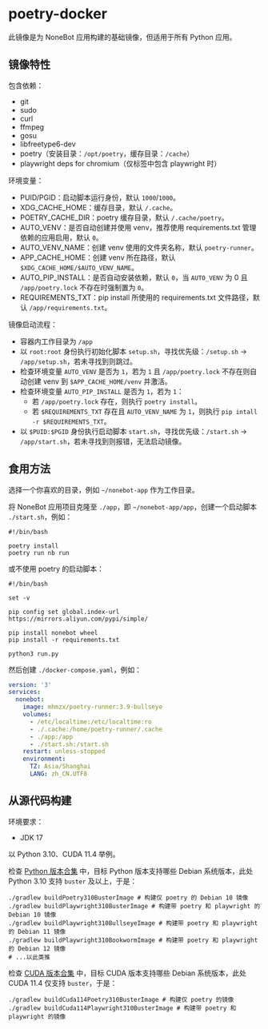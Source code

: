 # poetry-docker

此镜像是为 NoneBot 应用构建的基础镜像，但适用于所有 Python 应用。

## 镜像特性

包含依赖：

+ git
+ sudo
+ curl
+ ffmpeg
+ gosu
+ libfreetype6-dev
+ poetry（安装目录：`/opt/poetry`，缓存目录：`/cache`）
+ playwright deps for chromium（仅标签中包含 playwright 时）

环境变量：

+ PUID/PGID：启动脚本运行身份，默认 `1000`/`1000`。
+ XDG_CACHE_HOME：缓存目录，默认 `/.cache`。
+ POETRY_CACHE_DIR：poetry 缓存目录，默认 `/.cache/poetry`。
+ AUTO_VENV：是否自动创建并使用 venv，推荐使用 requirements.txt 管理依赖的应用启用，默认 `0`。
+ AUTO_VENV_NAME：创建 venv 使用的文件夹名称，默认 `poetry-runner`。
+ APP_CACHE_HOME：创建 venv 所在路径，默认 `$XDG_CACHE_HOME/$AUTO_VENV_NAME`。
+ AUTO_PIP_INSTALL：是否自动安装依赖，默认 `0`，当 `AUTO_VENV` 为 0 且 `/app/poetry.lock` 不存在时强制置为 `0`。
+ REQUIREMENTS_TXT：pip install 所使用的 requirements.txt 文件路径，默认 `/app/requirements.txt`。

镜像启动流程：

+ 容器内工作目录为 `/app`
+ 以 `root:root` 身份执行初始化脚本 `setup.sh`，寻找优先级：`/setup.sh` -> `/app/setup.sh`，若未寻找到则跳过。
+ 检查环境变量 `AUTO_VENV` 是否为 `1`，若为 `1` 且 `/app/poetry.lock` 不存在则自动创建 venv 到 `$APP_CACHE_HOME/venv` 并激活。
+ 检查环境变量 `AUTO_PIP_INSTALL` 是否为 `1`，若为 `1`：
  + 若 `/app/poetry.lock` 存在，则执行 `poetry install`。
  + 若 `$REQUIREMENTS_TXT` 存在且 `AUTO_VENV_NAME` 为 `1`，则执行 `pip intall -r $REQUIREMENTS_TXT`。
+ 以 `$PUID:$PGID` 身份执行启动脚本 `start.sh`，寻找优先级：`/start.sh` -> `/app/start.sh`，若未寻找到则报错，无法启动镜像。

## 食用方法

选择一个你喜欢的目录，例如 `~/nonebot-app` 作为工作目录。

将 NoneBot 应用项目克隆至 `./app`，即 `~/nonebot-app/app`，创建一个启动脚本 `./start.sh`，例如：

```shell
#!/bin/bash

poetry install
poetry run nb run
```

或不使用 poetry 的启动脚本：

```shell
#!/bin/bash

set -v

pip config set global.index-url https://mirrors.aliyun.com/pypi/simple/

pip install nonebot wheel
pip install -r requirements.txt

python3 run.py
```

然后创建 `./docker-compose.yaml`，例如：

```yaml
version: '3'
services:
  nonebot:
    image: mhmzx/poetry-runner:3.9-bullseye
    volumes:
      - /etc/localtime:/etc/localtime:ro
      - ./.cache:/home/poetry-runner/.cache
      - ./app:/app
      - ./start.sh:/start.sh
    restart: unless-stopped
    environment:
      TZ: Asia/Shanghai
      LANG: zh_CN.UTF8
```

## 从源代码构建

环境要求：

+ JDK 17

以 Python 3.10、CUDA 11.4 举例。

检查 [Python 版本合集](/versions/python.json) 中，目标 Python 版本支持哪些 Debian 系统版本，此处 Python 3.10 支持 `buster` 及以上，于是：

```shell
./gradlew buildPoetry310BusterImage # 构建仅 poetry 的 Debian 10 镜像
./gradlew buildPlaywright310BusterImage # 构建带 poetry 和 playwright 的 Debian 10 镜像
./gradlew buildPlaywright310BullseyeImage # 构建带 poetry 和 playwright 的 Debian 11 镜像
./gradlew buildPlaywright310BookwormImage # 构建带 poetry 和 playwright 的 Debian 12 镜像
# ...以此类推
```

检查 [CUDA 版本合集](/versions/cuda.json) 中，目标 CUDA 版本支持哪些 Debian 系统版本，此处 CUDA 11.4 仅支持 `buster`，于是：

```shell
./gradlew buildCuda114Poetry310BusterImage # 构建仅 poetry 的镜像
./gradlew buildCuda114Playwright310BusterImage # 构建带 poetry 和 playwright 的镜像
```
